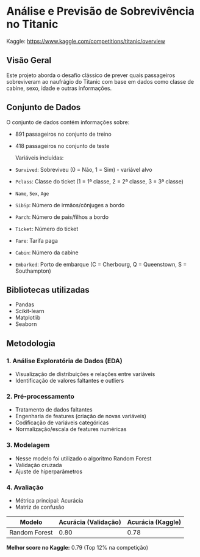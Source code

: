 # Análise e Previsão de Sobrevivência no Titanic 
Kaggle: https://www.kaggle.com/competitions/titanic/overview 

## Visão Geral

Este projeto aborda o desafio clássico de prever quais passageiros sobreviveram ao naufrágio do Titanic com base em dados como classe de cabine, sexo, idade e outras informações.

## Conjunto de Dados

O conjunto de dados contém informações sobre:
- 891 passageiros no conjunto de treino
- 418 passageiros no conjunto de teste

  Variáveis incluídas:
- `Survived`: Sobreviveu (0 = Não, 1 = Sim) - variável alvo
- `Pclass`: Classe do ticket (1 = 1ª classe, 2 = 2ª classe, 3 = 3ª classe)
- `Name`, `Sex`, `Age`
- `SibSp`: Número de irmãos/cônjuges a bordo
- `Parch`: Número de pais/filhos a bordo
- `Ticket`: Número do ticket
- `Fare`: Tarifa paga
- `Cabin`: Número da cabine
- `Embarked`: Porto de embarque (C = Cherbourg, Q = Queenstown, S = Southampton)

## Bibliotecas utilizadas
- Pandas
- Scikit-learn
- Matplotlib
- Seaborn

## Metodologia

### 1. Análise Exploratória de Dados (EDA)
- Visualização de distribuições e relações entre variáveis
- Identificação de valores faltantes e outliers

### 2. Pré-processamento
- Tratamento de dados faltantes
- Engenharia de features (criação de novas variáveis)
- Codificação de variáveis categóricas
- Normalização/escala de features numéricas

### 3. Modelagem
- Nesse modelo foi utilizado o algoritmo Random Forest 
- Validação cruzada
- Ajuste de hiperparâmetros

### 4. Avaliação
- Métrica principal: Acurácia
- Matriz de confusão

| Modelo               | Acurácia (Validação) | Acurácia (Kaggle) |
|----------------------|---------------------|------------------|
| Random Forest        | 0.80                | 0.78             |

**Melhor score no Kaggle:** 0.79 (Top 12% na competição)
